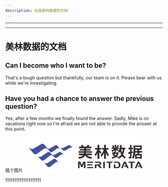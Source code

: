 ```yaml
---
description: 这是美林数据的文档
---
```


---

---

# 美林数据的文档

## Can I become who I want to be?

That's a tough question but thankfully, our team is on it. Please bear with us while we're investigating.

## Have you had a chance to answer the previous question?

Yes, after a few months we finally found the answer. Sadly, Mike is on vacations right now so I'm afraid we are not able to provide the answer at this point.

插个图片![](/img/logo.png)

11111111111111111111